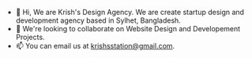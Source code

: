 - 👋 Hi, We are Krish's Design Agency. We are create startup design and development agency based in Sylhet, Bangladesh.
- 💞️ We're looking to collaborate on Website Design and Developement Projects.
- 📫 You can email us at krishsstation@gmail.com.

<!---
krishsdesign/krishsdesign is a ✨ special ✨ repository because its `README.md` (this file) appears on your GitHub profile.
You can click the Preview link to take a look at your changes.
--->
